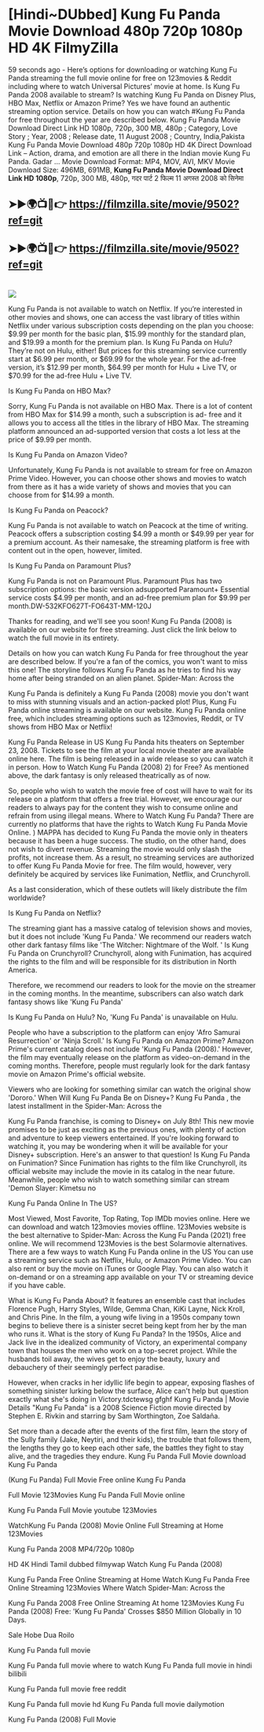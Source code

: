 # [Hindi~DUbbed] Kung Fu Panda Movie Download 480p 720p 1080p HD 4K FilmyZilla


59 seconds ago - Here’s options for downloading or watching Kung Fu Panda streaming the full movie online for free on 123movies & Reddit including where to watch Universal Pictures’ movie at home. Is Kung Fu Panda 2008 available to stream? Is watching Kung Fu Panda on Disney Plus, HBO Max, Netflix or Amazon Prime? Yes we have found an authentic streaming option service. Details on how you can watch #Kung Fu Panda for free throughout the year are described below. Kung Fu Panda Movie Download Direct Link HD 1080p, 720p, 300 MB, 480p ; Category, Love Story ; Year, 2008 ; Release date, 11 August 2008 ; Country, India,Pakista Kung Fu Panda Movie Download 480p 720p 1080p HD 4K Direct Download Link – Action, drama, and emotion are all there in the Indian movie Kung Fu Panda. Gadar ...
Movie Download Format: MP4, MOV, AVI, MKV
Movie Download Size: 496MB, 691MB, **Kung Fu Panda Movie Download Direct Link HD 1080p**, 720p, 300 MB, 480p, गदर पार्ट 2 फिल्म 11 अगस्त 2008 को सिनेमा

## ➤►🌍📺📱👉   https://filmzilla.site/movie/9502?ref=git

## ➤►🌍📺📱👉   https://filmzilla.site/movie/9502?ref=git

#

<img src="https://image.tmdb.org/t/p/w780//d1RHScaZc7I8j0lDke1c4AxI435.jpg" />

Kung Fu Panda is not available to watch on Netflix. If you’re interested in other movies and shows, one can access the vast library of titles within Netflix under various subscription costs depending on the plan you choose: $9.99 per month for the basic plan, $15.99 monthly for the standard plan, and $19.99 a month for the premium plan. Is Kung Fu Panda on Hulu? They’re not on Hulu, either! But prices for this streaming service currently start at $6.99 per month, or $69.99 for the whole year. For the ad-free version, it’s $12.99 per month, $64.99 per month for Hulu + Live TV, or $70.99 for the ad-free Hulu + Live TV.

Is Kung Fu Panda on HBO Max?

Sorry, Kung Fu Panda is not available on HBO Max. There is a lot of content from HBO Max for $14.99 a month, such a subscription is ad- free and it allows you to access all the titles in the library of HBO Max. The streaming platform announced an ad-supported version that costs a lot less at the price of $9.99 per month.

Is Kung Fu Panda on Amazon Video?

Unfortunately, Kung Fu Panda is not available to stream for free on Amazon Prime Video. However, you can choose other shows and movies to watch from there as it has a wide variety of shows and movies that you can choose from for $14.99 a month.

Is Kung Fu Panda on Peacock?

Kung Fu Panda is not available to watch on Peacock at the time of writing. Peacock offers a subscription costing $4.99 a month or $49.99 per year for a premium account. As their namesake, the streaming platform is free with content out in the open, however, limited.

Is Kung Fu Panda on Paramount Plus?

Kung Fu Panda is not on Paramount Plus. Paramount Plus has two subscription options: the basic version adsupported Paramount+ Essential service costs $4.99 per month, and an ad-free premium plan for $9.99 per month.DW-532KFO627T-FO643T-MM-120J

Thanks for reading, and we'll see you soon! Kung Fu Panda (2008) is available on our website for free streaming. Just click the link below to watch the full movie in its entirety.

Details on how you can watch Kung Fu Panda for free throughout the year are described below. If you're a fan of the comics, you won't want to miss this one! The storyline follows Kung Fu Panda as he tries to find his way home after being stranded on an alien planet. Spider-Man: Across the

Kung Fu Panda is definitely a Kung Fu Panda (2008) movie you don't want to miss with stunning visuals and an action-packed plot! Plus, Kung Fu Panda online streaming is available on our website. Kung Fu Panda online free, which includes streaming options such as 123movies, Reddit, or TV shows from HBO Max or Netflix!

Kung Fu Panda Release in US Kung Fu Panda hits theaters on September 23, 2008. Tickets to see the film at your local movie theater are available online here. The film is being released in a wide release so you can watch it in person. How to Watch Kung Fu Panda (2008) 2) for Free? As mentioned above, the dark fantasy is only released theatrically as of now.

So, people who wish to watch the movie free of cost will have to wait for its release on a platform that offers a free trial. However, we encourage our readers to always pay for the content they wish to consume online and refrain from using illegal means. Where to Watch Kung Fu Panda? There are currently no platforms that have the rights to Watch Kung Fu Panda Movie Online. ) MAPPA has decided to Kung Fu Panda the movie only in theaters because it has been a huge success. The studio, on the other hand, does not wish to divert revenue. Streaming the movie would only slash the profits, not increase them. As a result, no streaming services are authorized to offer Kung Fu Panda Movie for free. The film would, however, very definitely be acquired by services like Funimation, Netflix, and Crunchyroll.

As a last consideration, which of these outlets will likely distribute the film worldwide?

Is Kung Fu Panda on Netflix?

The streaming giant has a massive catalog of television shows and movies, but it does not include 'Kung Fu Panda.' We recommend our readers watch other dark fantasy films like 'The Witcher: Nightmare of the Wolf. ' Is Kung Fu Panda on Crunchyroll? Crunchyroll, along with Funimation, has acquired the rights to the film and will be responsible for its distribution in North America.

Therefore, we recommend our readers to look for the movie on the streamer in the coming months. In the meantime, subscribers can also watch dark fantasy shows like 'Kung Fu Panda'

Is Kung Fu Panda on Hulu? No, 'Kung Fu Panda' is unavailable on Hulu.

People who have a subscription to the platform can enjoy 'Afro Samurai Resurrection' or 'Ninja Scroll.' Is Kung Fu Panda on Amazon Prime? Amazon Prime's current catalog does not include 'Kung Fu Panda (2008).' However, the film may eventually release on the platform as video-on-demand in the coming months. Therefore, people must regularly look for the dark fantasy movie on Amazon Prime's official website.

Viewers who are looking for something similar can watch the original show 'Dororo.' When Will Kung Fu Panda Be on Disney+? Kung Fu Panda , the latest installment in the Spider-Man: Across the

Kung Fu Panda franchise, is coming to Disney+ on July 8th! This new movie promises to be just as exciting as the previous ones, with plenty of action and adventure to keep viewers entertained. If you're looking forward to watching it, you may be wondering when it will be available for your Disney+ subscription. Here's an answer to that question! Is Kung Fu Panda on Funimation? Since Funimation has rights to the film like Crunchyroll, its official website may include the movie in its catalog in the near future. Meanwhile, people who wish to watch something similar can stream 'Demon Slayer: Kimetsu no

Kung Fu Panda Online In The US?

Most Viewed, Most Favorite, Top Rating, Top IMDb movies online. Here we can download and watch 123movies movies offline. 123Movies website is the best alternative to Spider-Man: Across the Kung Fu Panda (2021) free online. We will recommend 123Movies is the best Solarmovie alternatives. There are a few ways to watch Kung Fu Panda online in the US You can use a streaming service such as Netflix, Hulu, or Amazon Prime Video. You can also rent or buy the movie on iTunes or Google Play. You can also watch it on-demand or on a streaming app available on your TV or streaming device if you have cable.

What is Kung Fu Panda About? It features an ensemble cast that includes Florence Pugh, Harry Styles, Wilde, Gemma Chan, KiKi Layne, Nick Kroll, and Chris Pine. In the film, a young wife living in a 1950s company town begins to believe there is a sinister secret being kept from her by the man who runs it. What is the story of Kung Fu Panda? In the 1950s, Alice and Jack live in the idealized community of Victory, an experimental company town that houses the men who work on a top-secret project. While the husbands toil away, the wives get to enjoy the beauty, luxury and debauchery of their seemingly perfect paradise.

However, when cracks in her idyllic life begin to appear, exposing flashes of something sinister lurking below the surface, Alice can't help but question exactly what she's doing in Victory.tdctewsg gfghf Kung Fu Panda | Movie Details "Kung Fu Panda" is a 2008 Science Fiction movie directed by Stephen E. Rivkin and starring by Sam Worthington, Zoe Saldaña.

Set more than a decade after the events of the first film, learn the story of the Sully family (Jake, Neytiri, and their kids), the trouble that follows them, the lengths they go to keep each other safe, the battles they fight to stay alive, and the tragedies they endure. Kung Fu Panda Full Movie download Kung Fu Panda

(Kung Fu Panda) Full Movie Free online Kung Fu Panda

Full Movie 123Movies Kung Fu Panda Full Movie online

Kung Fu Panda Full Movie youtube 123Movies

WatchKung Fu Panda (2008) Movie Online Full Streaming at Home 123Movies

Kung Fu Panda 2008 MP4/720p 1080p

HD 4K Hindi Tamil dubbed filmywap Watch Kung Fu Panda (2008)

Kung Fu Panda Free Online Streaming at Home Watch Kung Fu Panda Free Online Streaming 123Movies Where Watch Spider-Man: Across the

Kung Fu Panda 2008 Free Online Streaming At home 123Movies Kung Fu Panda (2008) Free: 'Kung Fu Panda' Crosses $850 Million Globally in 10 Days.

Sale Hobe Dua Roilo

Kung Fu Panda full movie

Kung Fu Panda full movie where to watch Kung Fu Panda full movie in hindi bilibili

Kung Fu Panda full movie free reddit

Kung Fu Panda full movie hd Kung Fu Panda full movie dailymotion

Kung Fu Panda (2008) Full Movie